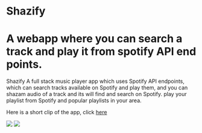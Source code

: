 # Shazify
<h1>A webapp where you can search a track and play it from spotify API end points.</h1>
<p>
Shazify A full stack music player app which uses Spotify API endpoints, which can search tracks available on Spotify and play them, and you can shazam audio of a track and its will find and search on Spotify. play your playlist from Spotify and popular playlists in your area.
</p>
<p>Here is a short clip of the app, click <a rel="noreferrer" target="_blank" href='https://youtu.be/L3bMfqALPP4'>here</a></p> 

<img src='https://user-images.githubusercontent.com/25881325/63230593-0f63af80-c20f-11e9-8ea4-5123ded5332f.png'/>
<img src='https://user-images.githubusercontent.com/25881325/63228091-c7349500-c1ee-11e9-842e-ae911c34e2e8.png'/>
